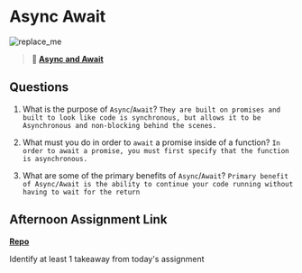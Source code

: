 # Async Await

![replace_me](https://codeworks.blob.core.windows.net/public/assets/img/illustrations/placeholder.svg)

> **📖 [Async and Await](https://codeworksacademy.com/fs-student-guide/resources/wk4/03-Async-Await)**

## Questions

1. What is the purpose of `Async`/`Await`?
   `They are built on promises and built to look like code is synchronous, but allows it to be Asynchronous and non-blocking behind the scenes.`

2. What must you do in order to `await` a promise inside of a function?
   `In order to await a promise, you must first specify that the function is asynchronous.`

3. What are some of the primary benefits of `Async`/`Await`?
   `Primary benefit of Async/Await is the ability to continue your code running without having to wait for the return`

## Afternoon Assignment Link

**[Repo](https://github.com/krevan88/PokeDex)**

Identify at least 1 takeaway from today's assignment
